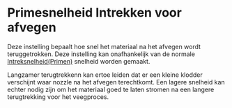 Primesnelheid Intrekken voor afvegen
====
Deze instelling bepaalt hoe snel het materiaal na het afvegen wordt teruggetrokken. Deze instelling kan onafhankelijk van de normale [Intreksnelheid(Primen)](../travel/retraction_prime_speed.md) snelheid worden gemaakt.

Langzamer terugtrekkenn kan ertoe leiden dat er een kleine klodder verschijnt waar nozzle na het afvegen terechtkomt. Een lagere snelheid kan echter nodig zijn om het materiaal goed te laten stromen na een langere terugtrekking voor het veegproces.